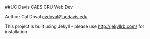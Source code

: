 ##UC Davis CAES CRU Web Dev


Author: Cal Doval cydoval@ucdavis.edu

This project is built using Jekyll - please use http://jekyllrb.com/ for installation
